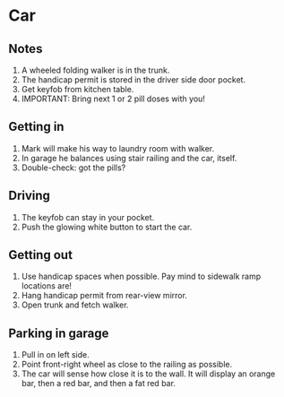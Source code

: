 # Car

## Notes

1. A wheeled folding walker is in the trunk.
1. The handicap permit is stored in the driver side door pocket.
1. Get keyfob from kitchen table.
1. IMPORTANT: Bring next 1 or 2 pill doses with you!

## Getting in

1. Mark will make his way to laundry room with walker.
1. In garage he balances using stair railing and the car, itself.
1. Double-check: got the pills?

## Driving

1. The keyfob can stay in your pocket.
1. Push the glowing white button to start the car.

## Getting out

1. Use handicap spaces when possible. Pay mind to sidewalk ramp locations are!
1. Hang handicap permit from rear-view mirror.
1. Open trunk and fetch walker.

## Parking in garage

1. Pull in on left side.
1. Point front-right wheel as close to the railing as possible.
1. The car will sense how close it is to the wall. It will display an orange bar, then a red bar, and then a fat red bar.
